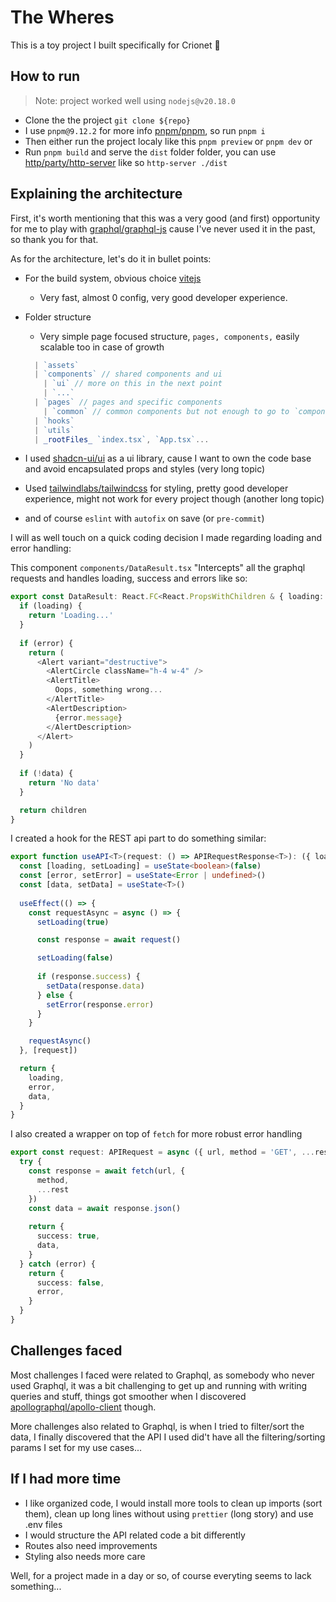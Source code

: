 # The Wheres

This is a toy project I built specifically for Crionet :rocket:

## How to run

> Note: project worked well using `nodejs@v20.18.0`

- Clone the the project `git clone ${repo}`
- I use `pnpm@9.12.2` for more info [pnpm/pnpm](https://github.com/pnpm/pnpm), so run `pnpm i`
- Then either run the project localy like this `pnpm preview` or `pnpm dev` or
- Run `pnpm build` and serve the `dist` folder folder, you can use [http/party/http-server](https://github.com/http-party/http-server) like so `http-server ./dist`

## Explaining the architecture

First, it's worth mentioning that this was a very good (and first) opportunity for me to play with [graphql/graphql-js](https://github.com/graphql/graphql-js) cause I've never used it in the past, so thank you for that.

As for the architecture, let's do it in bullet points:

- For the build system, obvious choice [vitejs](https://github.com/vitejs)
  - Very fast, almost 0 config, very good developer experience.
- Folder structure
  - Very simple page focused structure, `pages, components,` easily scalable too in case of growth

  ```ts
    | `assets`
    | `components` // shared components and ui
      | `ui` // more on this in the next point
      | `...`
    | `pages` // pages and specific components
      | `common` // common components but not enough to go to `componnets/shared`
    | `hooks`
    | `utils`
    | _rootFiles_ `index.tsx`, `App.tsx`...
  ```

- I used [shadcn-ui/ui](https://github.com/shadcn-ui/ui) as a ui library, cause I want to own the code base and avoid encapsulated props and styles (very long topic)
- Used [tailwindlabs/tailwindcss](https://github.com/tailwindlabs/tailwindcss) for styling, pretty good developer experience, might not work for every project though (another long topic)
- and of course `eslint` with `autofix` on save (or `pre-commit`)

I will as well touch on a quick coding decision I made regarding loading and error handling:

This component `components/DataResult.tsx` "Intercepts" all the graphql requests and handles loading, success and errors like so:

```ts
export const DataResult: React.FC<React.PropsWithChildren & { loading: boolean, error?: Error, data: QueryResult['data'] }> = ({ loading, error, data, children }) => {
  if (loading) {
    return 'Loading...'
  }
    
  if (error) {
    return (
      <Alert variant="destructive">
        <AlertCircle className="h-4 w-4" />
        <AlertTitle>
          Oops, something wrong...
        </AlertTitle>
        <AlertDescription>
          {error.message}
        </AlertDescription>
      </Alert>
    )
  }
    
  if (!data) {
    return 'No data'
  }

  return children
}
```

I created a hook for the REST api part to do something similar:

```ts
export function useAPI<T>(request: () => APIRequestResponse<T>): ({ loading: boolean; error?: Error; data?: T }) {
  const [loading, setLoading] = useState<boolean>(false)
  const [error, setError] = useState<Error | undefined>()
  const [data, setData] = useState<T>()
    
  useEffect(() => {
    const requestAsync = async () => {
      setLoading(true)

      const response = await request()

      setLoading(false)
        
      if (response.success) {
        setData(response.data)
      } else {
        setError(response.error)
      }
    }

    requestAsync()
  }, [request])

  return {
    loading,
    error,
    data,
  }
}
```

I also created a wrapper on top of `fetch` for more robust error handling

```ts
export const request: APIRequest = async ({ url, method = 'GET', ...rest }) => {
  try {
    const response = await fetch(url, {
      method,
      ...rest
    })
    const data = await response.json()
    
    return {
      success: true,
      data,
    }
  } catch (error) {
    return {
      success: false,
      error,
    }
  }
}
```

## Challenges faced

Most challenges I faced were related to Graphql, as somebody who never used Graphql, it was a bit challenging to get up and running with writing queries and stuff, things got smoother when I discovered [apollographql/apollo-client](https://github.com/apollographql/apollo-client) though.

More challenges also related to Graphql, is when I tried to filter/sort the data, I finally discovered that the API I used did't have all the filtering/sorting params I set for my use cases...

## If I had more time

- I like organized code, I would install more tools to clean up imports (sort them), clean up long lines without using `prettier` (long story) and use .env files
- I would structure the API related code a bit differently
- Routes also need improvements
- Styling also needs more care

Well, for a project made in a day or so, of course everyting seems to lack something...
